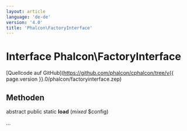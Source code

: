 ```yaml
---
layout: article
language: 'de-de'
version: '4.0'
title: 'Phalcon\FactoryInterface'
---
```

# Interface **Phalcon\FactoryInterface**

[Quellcode auf GitHub](https://github.com/phalcon/cphalcon/tree/v{{ page.version }}.0/phalcon/factoryinterface.zep)

## Methoden

abstract public static **load** (*mixed* $config)

...